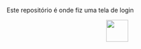Este repositório é onde fiz uma tela de login

<div align="center">
<img src="https://user-images.githubusercontent.com/86538066/151861153-a3cd2df8-04a1-489a-80a1-506d3d3425ef.png" width="50px" />
<div/>
